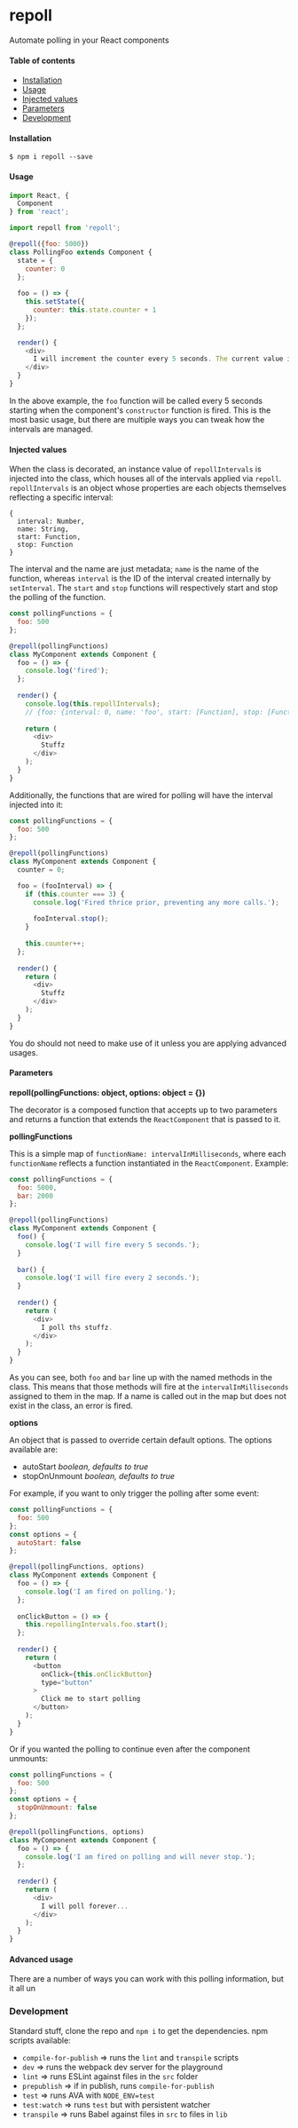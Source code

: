 # repoll

Automate polling in your React components

#### Table of contents

* [Installation](#installation)
* [Usage](#usage)
* [Injected values](#injected-values)
* [Parameters](#parameters)
* [Development](#development)

#### Installation

```
$ npm i repoll --save
```

#### Usage

```javascript
import React, {
  Component
} from 'react';

import repoll from 'repoll';

@repoll({foo: 5000})
class PollingFoo extends Component {
  state = {
    counter: 0
  };
  
  foo = () => {
    this.setState({
      counter: this.state.counter + 1
    });
  };

  render() {
    <div>
      I will increment the counter every 5 seconds. The current value is {this.counter}.
    </div>
  }
}
```

In the above example, the `foo` function will be called every 5 seconds starting when the component's `constructor` function is fired. This is the most basic usage, but there are multiple ways you can tweak how the intervals are managed.

#### Injected values

When the class is decorated, an instance value of `repollIntervals` is injected into the class, which houses all of the intervals applied via `repoll`. `repollIntervals` is an object whose properties are each objects themselves reflecting a specific interval:

```
{
  interval: Number,
  name: String,
  start: Function,
  stop: Function
}
```

The interval and the name are just metadata; `name` is the name of the function, whereas `interval` is the ID of the interval created internally by `setInterval`. The `start` and `stop` functions will respectively start and stop the polling of the function.

```javascript
const pollingFunctions = {
  foo: 500
};

@repoll(pollingFunctions)
class MyComponent extends Component {
  foo = () => {
    console.log('fired');
  };
  
  render() {
    console.log(this.repollIntervals);
    // {foo: {interval: 0, name: 'foo', start: [Function], stop: [Function]}}
    
    return (
      <div>
        Stuffz
      </div>
    );
  }
}
```

Additionally, the functions that are wired for polling will have the interval injected into it:

```javascript
const pollingFunctions = {
  foo: 500
};

@repoll(pollingFunctions)
class MyComponent extends Component {
  counter = 0;

  foo = (fooInterval) => {
    if (this.counter === 3) {
      console.log('Fired thrice prior, preventing any more calls.');
      
      fooInterval.stop();
    }
    
    this.counter++;
  };
  
  render() {
    return (
      <div>
        Stuffz
      </div>
    );
  }
}
```

You do should not need to make use of it unless you are applying advanced usages.

#### Parameters

**repoll(pollingFunctions: object, options: object = {})**

The decorator is a composed function that accepts up to two parameters and returns a function that extends the `ReactComponent` that is passed to it.

**pollingFunctions**

This is a simple map of `functionName: intervalInMilliseconds`, where each `functionName` reflects a function instantiated in the `ReactComponent`. Example:

```javascript
const pollingFunctions = {
  foo: 5000,
  bar: 2000
};

@repoll(pollingFunctions)
class MyComponent extends Component {
  foo() {
    console.log('I will fire every 5 seconds.');
  }
  
  bar() {
    console.log('I will fire every 2 seconds.');
  }
  
  render() {
    return (
      <div>
        I poll ths stuffz.
      </div>
    );
  }
}
```

As you can see, both `foo` and `bar` line up with the named methods in the class. This means that those methods will fire at the `intervalInMilliseconds` assigned to them in the map. If a name is called out in the map but does not exist in the class, an error is fired.

**options**

An object that is passed to override certain default options. The options available are:

* autoStart *boolean, defaults to true*
* stopOnUnmount *boolean, defaults to true*

For example, if you want to only trigger the polling after some event:

```javascript
const pollingFunctions = {
  foo: 500
};
const options = {
  autoStart: false
};

@repoll(pollingFunctions, options)
class MyComponent extends Component {
  foo = () => {
    console.log('I am fired on polling.');
  };
  
  onClickButton = () => {
    this.repollingIntervals.foo.start();
  };
  
  render() {
    return (
      <button
        onClick={this.onClickButton}
        type="button"
      >
        Click me to start polling
      </button>
    );
  }
}
```

Or if you wanted the polling to continue even after the component unmounts:

```javascript
const pollingFunctions = {
  foo: 500
};
const options = {
  stopOnUnmount: false
};

@repoll(pollingFunctions, options)
class MyComponent extends Component {
  foo = () => {
    console.log('I am fired on polling and will never stop.');
  };
  
  render() {
    return (
      <div>
        I will poll forever...
      </div>
    );
  }
}
```

#### Advanced usage

There are a number of ways you can work with this polling information, but it all un

### Development

Standard stuff, clone the repo and `npm i` to get the dependencies. npm scripts available:
* `compile-for-publish` => runs the `lint` and `transpile` scripts
* `dev` => runs the webpack dev server for the playground
* `lint` => runs ESLint against files in the `src` folder
* `prepublish` => if in publish, runs `compile-for-publish`
* `test` => runs AVA with `NODE_ENV=test`
* `test:watch` => runs `test` but with persistent watcher
* `transpile` => runs Babel against files in `src` to files in `lib`
